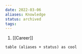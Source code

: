 ```yaml
---
date: 2022-03-06
aliases: Knowledge
status: archived
tags:
---
```


1. [[Career]]

```dataview
table (aliases + status) as cool
```